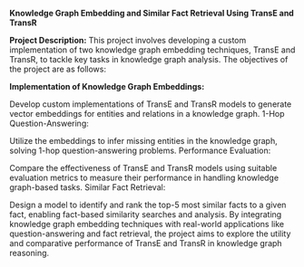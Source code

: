 **Knowledge Graph Embedding and Similar Fact Retrieval Using TransE and TransR**

**Project Description:**
This project involves developing a custom implementation of two knowledge graph embedding techniques, TransE and TransR, to tackle key tasks in knowledge graph analysis. The objectives of the project are as follows:

**Implementation of Knowledge Graph Embeddings:**

Develop custom implementations of TransE and TransR models to generate vector embeddings for entities and relations in a knowledge graph.
1-Hop Question-Answering:

Utilize the embeddings to infer missing entities in the knowledge graph, solving 1-hop question-answering problems.
Performance Evaluation:

Compare the effectiveness of TransE and TransR models using suitable evaluation metrics to measure their performance in handling knowledge graph-based tasks.
Similar Fact Retrieval:

Design a model to identify and rank the top-5 most similar facts to a given fact, enabling fact-based similarity searches and analysis.
By integrating knowledge graph embedding techniques with real-world applications like question-answering and fact retrieval, the project aims to explore the utility and comparative performance of TransE and TransR in knowledge graph reasoning.
